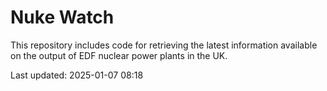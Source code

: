 # Nuke Watch

This repository includes code for retrieving the latest information available on the output of EDF nuclear power plants in the UK.

Last updated: 2025-01-07 08:18
